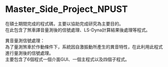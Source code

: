 # Master_Side_Project_NPUST
在碩士期間完成的程式碼，主要以協助完成研究為主要目的。  
在此包含了煞車譯音量測後的信號處理、LS-Dyna計算結果後處理等程式。

異音量測信號處理：  
  為了量測煞車於作動條件下，系統因自激振動所產生的異音特性，在此利用此程式進行量測後的信號處理。  
  主要包含了6個程式一個介面GUI、一個主程式以及四個子程式。  
